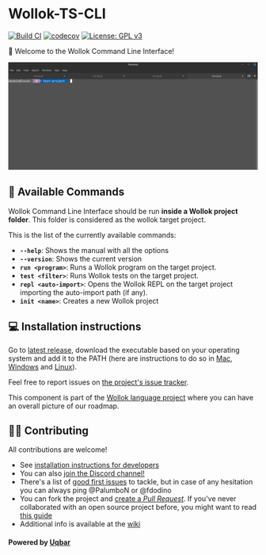 # Wollok-TS-CLI

[![Build CI](https://github.com/uqbar-project/wollok-ts-cli/actions/workflows/ci.yml/badge.svg)](https://github.com/uqbar-project/wollok-ts-cli/actions/workflows/ci.yml) [![codecov](https://codecov.io/gh/uqbar-project/wollok-ts-cli/graph/badge.svg?token=rpJA6VlVJo)](https://codecov.io/gh/uqbar-project/wollok-ts-cli) [![License: GPL v3](https://img.shields.io/badge/License-GPLv3-blue.svg)](https://www.gnu.org/licenses/gpl-3.0)

🖖 Welcome to the Wollok Command Line Interface!

![demo](./images/wollok-ts-cli.gif)

## 🔧 Available Commands

Wollok Command Line Interface should be run **inside a Wollok project folder**. This folder is considered as the wollok target project.

This is the list of the currently available commands:

- **`--help`**: Shows the manual with all the options
- **`--version`**: Shows the current version
- **`run <program>`**: Runs a Wollok program on the target project.
- **`test <filter>`**: Runs Wollok tests on the target project.
- **`repl <auto-import>`**: Opens the Wollok REPL on the target project importing the auto-import path (if any).
- **`init <name>`**: Creates a new Wollok project

## 💻 Installation instructions

Go to [latest release](https://github.com/uqbar-project/wollok-ts-cli/releases/latest), download the executable based on your operating system and add it to the PATH (here are instructions to do so in [Mac](https://apple.stackexchange.com/questions/41542/adding-a-new-executable-to-the-path-environment-variable), [Windows](https://medium.com/@kevinmarkvi/how-to-add-executables-to-your-path-in-windows-5ffa4ce61a53) and [Linux](https://unix.stackexchange.com/questions/183295/adding-programs-to-path)).

Feel free to report issues on [the project's issue tracker](https://github.com/uqbar-project/wollok-ts-cli/issues).

This component is part of the [Wollok language project](https://github.com/uqbar-project/wollok-language) where you can have an overall picture of our roadmap.


## 👩‍💻 Contributing

All contributions are welcome!

- See [installation instructions for developers](https://github.com/uqbar-project/wollok-ts-cli/wiki/Developer-Environment)
- You can also [join the Discord channel!](https://discord.gg/MWK9fafk)
- There's a list of [good first issues](https://github.com/uqbar-project/wollok-lsp-ide/issues?q=is%3Aissue+is%3Aopen+label%3A%22good+first+issue%22) to tackle, but in case of any hesitation you can always ping @PalumboN or @fdodino
- You can fork the project and [create a *Pull Request*](https://help.github.com/articles/creating-a-pull-request-from-a-fork/). If you've never collaborated with an open source project before, you might want to read [this guide](https://akrabat.com/the-beginners-guide-to-contributing-to-a-github-project/)
- Additional info is available at the [wiki](https://github.com/uqbar-project/wollok-ts-cli/wiki)

#### Powered by [Uqbar](https://uqbar.org/)
